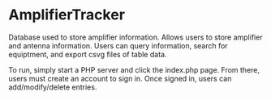 # AmplifierTracker

Database used to store amplifier information. Allows users to store amplifier and antenna information. 
Users can query information, search for equiptment, and export csvg files of table data.


To run, simply start a PHP server and click the index.php page. From there, users must create an account 
to sign in. Once signed in, users can add/modify/delete entries.
